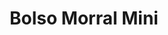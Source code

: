 ---
title: "Bolso Morral Mini"
description: "Compacto y Versátil para Primeros Auxilios Personales"
line: "Línea de primeros auxilios" # O podrías considerarlo "Línea de Accesorios de Seguridad"
main:
  id: 205 # ID único para este producto
  content: |
    Presentamos nuestro **Bolso Morral Mini** – la solución ultra-portátil y versátil para tus necesidades de primeros auxilios o para llevar tus esenciales de seguridad. Parte de nuestra **Línea de Primeros Auxilios**, este pequeño morral de lona es perfecto para guardar y transportar de forma discreta una dotación básica o equipos personales, ideal para el día a día.

  imgCard: "@/images/products/b-07.avif"
  imgMain: "@/images/products/b-07.avif"
  imgAlt: "Bolso Morral Mini"
tabs:
  - id: "tabs-with-card-item-1"
    dataTab: "#tabs-with-card-1"
    title: "Descripción General"
  - id: "tabs-with-card-item-2"
    dataTab: "#tabs-with-card-2"
    title: "Especificaciones y Precios"
  - id: "tabs-with-card-item-3"
    dataTab: "#tabs-with-card-3"
    title: "Usos Recomendados"
longDescription:
  title: "Tu Esencial de Seguridad Siempre Contigo"
  subTitle: |
    El Bolso Morral Mini de Extintores del Risaralda es el complemento perfecto para aquellos que buscan practicidad y discreción. Su diseño compacto lo hace ideal para llevar en el bolso, la mochila o como un pequeño kit personal en el coche. Úsalo para tu kit de primeros auxilios más básico, medicamentos personales o cualquier pequeño elemento de seguridad que necesites tener a mano.
  btnTitle: "Adquiere tu Bolso Morral Mini"
  btnURL: "#"
descriptionList:
  - title: "Extrema Portabilidad"
    subTitle: "Su tamaño reducido permite llevarlo cómodamente a todas partes sin ocupar mucho espacio."
  - title: "Material Resistente"
    subTitle: "Fabricado en lona duradera, protege tus contenidos de forma efectiva."
  - title: "Versatilidad de Uso"
    subTitle: "Ideal para personalizar con tu propia dotación de primeros auxilios, guardar medicamentos o pequeños accesorios de emergencia."
specificationsLeft:
  - title: "Material"
    subTitle: "Lona resistente (ej. Nylon, poliéster) con cierres de cremallera."
  - title: "Dimensiones"
    subTitle: "X cm de alto x X cm de ancho x X cm de profundidad (ej. 15x10x5 cm)."
  - title: "Capacidad"
    subTitle: "Diseñado para contener una dotación mini o artículos personales de tamaño reducido."
  - title: "Precio"
    subTitle: "$40.000"
tableData:
  - feature: ["Especificación", "Valor"]
    description:
      - ["Tipo de Producto", "Bolso / Morral Mini"]
      - ["Material", "Lona"]
      - ["Dimensiones (cm)", "Variable (ej. 15x10x5)"]
      - ["Precio (COP)", "$40.000"]
      - ["Uso Recomendado", "Kit personal, Viajes, Mochila diaria"]
blueprints:
  first: "@/images/products/b-07.avif"
  second: "@/images/products/b-07.avif"
---